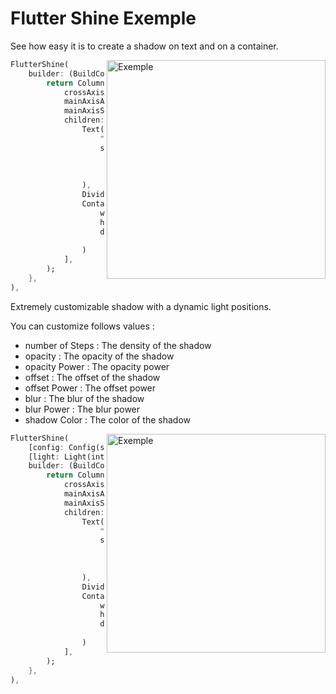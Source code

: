 # Flutter Shine Exemple

See how easy it is to create a shadow on text and on a container.

<img src="https://raw.githubusercontent.com/JonathanMonga/flutter_shine.dart/master/images/image_2.png" align = "right" height = "350" alt="Exemple">

```dart
FlutterShine(
    builder: (BuildContext context, ShineShadow shineShadow) {
        return Column(
            crossAxisAlignment: CrossAxisAlignment.center,
            mainAxisAlignment: MainAxisAlignment.spaceEvenly,
            mainAxisSize: MainAxisSize.max,
            children: <Widget>[
                Text(
                    "Shine",
                    style: TextStyle(
                        fontSize: 100,
                        color: Colors.white,
                        shadows: shineShadow.shadows),
                ),
                Divider(),
                Container(
                    width: 300,
                    height: 300,
                    decoration: BoxDecoration(
                        color: Colors.white, boxShadow: shineShadow.boxShadows),
                )
            ],
        );
    },
),
```

Extremely customizable shadow with a dynamic light positions.

You can customize follows values :

- number of Steps : The density of the shadow
- opacity : The opacity of the shadow
- opacity Power : The opacity power
- offset : The offset of the shadow
- offset Power : The offset power
- blur : The blur of the shadow
- blur Power : The blur power
- shadow Color : The color of the shadow

<img src="https://raw.githubusercontent.com/JonathanMonga/flutter_shine.dart/master/images/image_3.gif" align = "right" height = "350" alt="Exemple">

```dart
FlutterShine(
    [config: Config(shadowColor: Colors.red[300]),]
    [light: Light(intensity: 1, position: Point(x, y)),]
    builder: (BuildContext context, ShineShadow shineShadow) {
        return Column(
            crossAxisAlignment: CrossAxisAlignment.center,
            mainAxisAlignment: MainAxisAlignment.spaceEvenly,
            mainAxisSize: MainAxisSize.max,
            children: <Widget>[
                Text(
                    "Shine",
                    style: TextStyle(
                        fontSize: 100,
                        color: Colors.white,
                        shadows: shineShadow.shadows),
                ),
                Divider(),
                Container(
                    width: 300,
                    height: 300,
                    decoration: BoxDecoration(
                        color: Colors.white, boxShadow: shineShadow.boxShadows),
                )
            ],
        );
    },
),
```